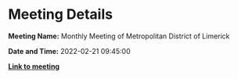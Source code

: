 # Meeting Details

**Meeting Name:** Monthly Meeting of Metropolitan District of Limerick

**Date and Time:** 2022-02-21 09:45:00

**<a href="https://www.limerick.ie/council/whats-on/monthly-meeting-metropolitan-district-limerick-82" target="_blank">Link to meeting</a>**
